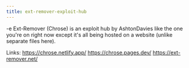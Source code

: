 ```yaml
---
title: ext-remover-exploit-hub
---
```


-e 
Ext-Remover (Chrose) is an exploit hub by AshtonDavies like the one you're on right now except it's all being hosted on a website (unlike separate files here).

Links: 
https://chrose.netlify.app/
https://chrose.pages.dev/
https://ext-remover.net/
